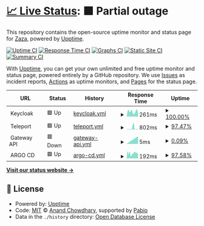 # [📈 Live Status](https://zazathomas.github.io/upptime-monitor): <!--live status--> **🟧 Partial outage**

This repository contains the open-source uptime monitor and status page for [Zaza](https://zazathomas.github.io/upptime-monitor), powered by [Upptime](https://github.com/upptime/upptime).

[![Uptime CI](https://github.com/zazathomas/upptime-monitor/workflows/Uptime%20CI/badge.svg)](https://github.com/zazathomas/upptime-monitor/actions?query=workflow%3A%22Uptime+CI%22)
[![Response Time CI](https://github.com/zazathomas/upptime-monitor/workflows/Response%20Time%20CI/badge.svg)](https://github.com/zazathomas/upptime-monitor/actions?query=workflow%3A%22Response+Time+CI%22)
[![Graphs CI](https://github.com/zazathomas/upptime-monitor/workflows/Graphs%20CI/badge.svg)](https://github.com/zazathomas/upptime-monitor/actions?query=workflow%3A%22Graphs+CI%22)
[![Static Site CI](https://github.com/zazathomas/upptime-monitor/workflows/Static%20Site%20CI/badge.svg)](https://github.com/zazathomas/upptime-monitor/actions?query=workflow%3A%22Static+Site+CI%22)
[![Summary CI](https://github.com/zazathomas/upptime-monitor/workflows/Summary%20CI/badge.svg)](https://github.com/zazathomas/upptime-monitor/actions?query=workflow%3A%22Summary+CI%22)

With [Upptime](https://upptime.js.org), you can get your own unlimited and free uptime monitor and status page, powered entirely by a GitHub repository. We use [Issues](https://github.com/zazathomas/upptime-monitor/issues) as incident reports, [Actions](https://github.com/zazathomas/upptime-monitor/actions) as uptime monitors, and [Pages](https://zazathomas.github.io/upptime-monitor) for the status page.

<!--start: status pages-->
<!-- This summary is generated by Upptime (https://github.com/upptime/upptime) -->
<!-- Do not edit this manually, your changes will be overwritten -->
<!-- prettier-ignore -->
| URL | Status | History | Response Time | Uptime |
| --- | ------ | ------- | ------------- | ------ |
| <img alt="" src="https://icons.duckduckgo.com/ip3/null.ico" height="13"> Keycloak | 🟩 Up | [keycloak.yml](https://github.com/zazathomas/upptime-monitor/commits/HEAD/history/keycloak.yml) | <details><summary><img alt="Response time graph" src="./graphs/keycloak/response-time-week.png" height="20"> 261ms</summary><br><a href="https://zazathomas.github.io/upptime-monitor/history/keycloak"><img alt="Response time 364" src="https://img.shields.io/endpoint?url=https%3A%2F%2Fraw.githubusercontent.com%2Fzazathomas%2Fupptime-monitor%2FHEAD%2Fapi%2Fkeycloak%2Fresponse-time.json"></a><br><a href="https://zazathomas.github.io/upptime-monitor/history/keycloak"><img alt="24-hour response time 216" src="https://img.shields.io/endpoint?url=https%3A%2F%2Fraw.githubusercontent.com%2Fzazathomas%2Fupptime-monitor%2FHEAD%2Fapi%2Fkeycloak%2Fresponse-time-day.json"></a><br><a href="https://zazathomas.github.io/upptime-monitor/history/keycloak"><img alt="7-day response time 261" src="https://img.shields.io/endpoint?url=https%3A%2F%2Fraw.githubusercontent.com%2Fzazathomas%2Fupptime-monitor%2FHEAD%2Fapi%2Fkeycloak%2Fresponse-time-week.json"></a><br><a href="https://zazathomas.github.io/upptime-monitor/history/keycloak"><img alt="30-day response time 462" src="https://img.shields.io/endpoint?url=https%3A%2F%2Fraw.githubusercontent.com%2Fzazathomas%2Fupptime-monitor%2FHEAD%2Fapi%2Fkeycloak%2Fresponse-time-month.json"></a><br><a href="https://zazathomas.github.io/upptime-monitor/history/keycloak"><img alt="1-year response time 364" src="https://img.shields.io/endpoint?url=https%3A%2F%2Fraw.githubusercontent.com%2Fzazathomas%2Fupptime-monitor%2FHEAD%2Fapi%2Fkeycloak%2Fresponse-time-year.json"></a></details> | <details><summary><a href="https://zazathomas.github.io/upptime-monitor/history/keycloak">100.00%</a></summary><a href="https://zazathomas.github.io/upptime-monitor/history/keycloak"><img alt="All-time uptime 84.19%" src="https://img.shields.io/endpoint?url=https%3A%2F%2Fraw.githubusercontent.com%2Fzazathomas%2Fupptime-monitor%2FHEAD%2Fapi%2Fkeycloak%2Fuptime.json"></a><br><a href="https://zazathomas.github.io/upptime-monitor/history/keycloak"><img alt="24-hour uptime 100.00%" src="https://img.shields.io/endpoint?url=https%3A%2F%2Fraw.githubusercontent.com%2Fzazathomas%2Fupptime-monitor%2FHEAD%2Fapi%2Fkeycloak%2Fuptime-day.json"></a><br><a href="https://zazathomas.github.io/upptime-monitor/history/keycloak"><img alt="7-day uptime 100.00%" src="https://img.shields.io/endpoint?url=https%3A%2F%2Fraw.githubusercontent.com%2Fzazathomas%2Fupptime-monitor%2FHEAD%2Fapi%2Fkeycloak%2Fuptime-week.json"></a><br><a href="https://zazathomas.github.io/upptime-monitor/history/keycloak"><img alt="30-day uptime 78.52%" src="https://img.shields.io/endpoint?url=https%3A%2F%2Fraw.githubusercontent.com%2Fzazathomas%2Fupptime-monitor%2FHEAD%2Fapi%2Fkeycloak%2Fuptime-month.json"></a><br><a href="https://zazathomas.github.io/upptime-monitor/history/keycloak"><img alt="1-year uptime 84.19%" src="https://img.shields.io/endpoint?url=https%3A%2F%2Fraw.githubusercontent.com%2Fzazathomas%2Fupptime-monitor%2FHEAD%2Fapi%2Fkeycloak%2Fuptime-year.json"></a></details>
| <img alt="" src="https://icons.duckduckgo.com/ip3/null.ico" height="13"> Teleport | 🟩 Up | [teleport.yml](https://github.com/zazathomas/upptime-monitor/commits/HEAD/history/teleport.yml) | <details><summary><img alt="Response time graph" src="./graphs/teleport/response-time-week.png" height="20"> 802ms</summary><br><a href="https://zazathomas.github.io/upptime-monitor/history/teleport"><img alt="Response time 346" src="https://img.shields.io/endpoint?url=https%3A%2F%2Fraw.githubusercontent.com%2Fzazathomas%2Fupptime-monitor%2FHEAD%2Fapi%2Fteleport%2Fresponse-time.json"></a><br><a href="https://zazathomas.github.io/upptime-monitor/history/teleport"><img alt="24-hour response time 129" src="https://img.shields.io/endpoint?url=https%3A%2F%2Fraw.githubusercontent.com%2Fzazathomas%2Fupptime-monitor%2FHEAD%2Fapi%2Fteleport%2Fresponse-time-day.json"></a><br><a href="https://zazathomas.github.io/upptime-monitor/history/teleport"><img alt="7-day response time 802" src="https://img.shields.io/endpoint?url=https%3A%2F%2Fraw.githubusercontent.com%2Fzazathomas%2Fupptime-monitor%2FHEAD%2Fapi%2Fteleport%2Fresponse-time-week.json"></a><br><a href="https://zazathomas.github.io/upptime-monitor/history/teleport"><img alt="30-day response time 481" src="https://img.shields.io/endpoint?url=https%3A%2F%2Fraw.githubusercontent.com%2Fzazathomas%2Fupptime-monitor%2FHEAD%2Fapi%2Fteleport%2Fresponse-time-month.json"></a><br><a href="https://zazathomas.github.io/upptime-monitor/history/teleport"><img alt="1-year response time 346" src="https://img.shields.io/endpoint?url=https%3A%2F%2Fraw.githubusercontent.com%2Fzazathomas%2Fupptime-monitor%2FHEAD%2Fapi%2Fteleport%2Fresponse-time-year.json"></a></details> | <details><summary><a href="https://zazathomas.github.io/upptime-monitor/history/teleport">97.47%</a></summary><a href="https://zazathomas.github.io/upptime-monitor/history/teleport"><img alt="All-time uptime 84.72%" src="https://img.shields.io/endpoint?url=https%3A%2F%2Fraw.githubusercontent.com%2Fzazathomas%2Fupptime-monitor%2FHEAD%2Fapi%2Fteleport%2Fuptime.json"></a><br><a href="https://zazathomas.github.io/upptime-monitor/history/teleport"><img alt="24-hour uptime 98.84%" src="https://img.shields.io/endpoint?url=https%3A%2F%2Fraw.githubusercontent.com%2Fzazathomas%2Fupptime-monitor%2FHEAD%2Fapi%2Fteleport%2Fuptime-day.json"></a><br><a href="https://zazathomas.github.io/upptime-monitor/history/teleport"><img alt="7-day uptime 97.47%" src="https://img.shields.io/endpoint?url=https%3A%2F%2Fraw.githubusercontent.com%2Fzazathomas%2Fupptime-monitor%2FHEAD%2Fapi%2Fteleport%2Fuptime-week.json"></a><br><a href="https://zazathomas.github.io/upptime-monitor/history/teleport"><img alt="30-day uptime 78.84%" src="https://img.shields.io/endpoint?url=https%3A%2F%2Fraw.githubusercontent.com%2Fzazathomas%2Fupptime-monitor%2FHEAD%2Fapi%2Fteleport%2Fuptime-month.json"></a><br><a href="https://zazathomas.github.io/upptime-monitor/history/teleport"><img alt="1-year uptime 84.72%" src="https://img.shields.io/endpoint?url=https%3A%2F%2Fraw.githubusercontent.com%2Fzazathomas%2Fupptime-monitor%2FHEAD%2Fapi%2Fteleport%2Fuptime-year.json"></a></details>
| <img alt="" src="https://icons.duckduckgo.com/ip3/null.ico" height="13"> Gateway API | 🟥 Down | [gateway-api.yml](https://github.com/zazathomas/upptime-monitor/commits/HEAD/history/gateway-api.yml) | <details><summary><img alt="Response time graph" src="./graphs/gateway-api/response-time-week.png" height="20"> 5ms</summary><br><a href="https://zazathomas.github.io/upptime-monitor/history/gateway-api"><img alt="Response time 24" src="https://img.shields.io/endpoint?url=https%3A%2F%2Fraw.githubusercontent.com%2Fzazathomas%2Fupptime-monitor%2FHEAD%2Fapi%2Fgateway-api%2Fresponse-time.json"></a><br><a href="https://zazathomas.github.io/upptime-monitor/history/gateway-api"><img alt="24-hour response time 0" src="https://img.shields.io/endpoint?url=https%3A%2F%2Fraw.githubusercontent.com%2Fzazathomas%2Fupptime-monitor%2FHEAD%2Fapi%2Fgateway-api%2Fresponse-time-day.json"></a><br><a href="https://zazathomas.github.io/upptime-monitor/history/gateway-api"><img alt="7-day response time 5" src="https://img.shields.io/endpoint?url=https%3A%2F%2Fraw.githubusercontent.com%2Fzazathomas%2Fupptime-monitor%2FHEAD%2Fapi%2Fgateway-api%2Fresponse-time-week.json"></a><br><a href="https://zazathomas.github.io/upptime-monitor/history/gateway-api"><img alt="30-day response time 6" src="https://img.shields.io/endpoint?url=https%3A%2F%2Fraw.githubusercontent.com%2Fzazathomas%2Fupptime-monitor%2FHEAD%2Fapi%2Fgateway-api%2Fresponse-time-month.json"></a><br><a href="https://zazathomas.github.io/upptime-monitor/history/gateway-api"><img alt="1-year response time 24" src="https://img.shields.io/endpoint?url=https%3A%2F%2Fraw.githubusercontent.com%2Fzazathomas%2Fupptime-monitor%2FHEAD%2Fapi%2Fgateway-api%2Fresponse-time-year.json"></a></details> | <details><summary><a href="https://zazathomas.github.io/upptime-monitor/history/gateway-api">0.09%</a></summary><a href="https://zazathomas.github.io/upptime-monitor/history/gateway-api"><img alt="All-time uptime 2.86%" src="https://img.shields.io/endpoint?url=https%3A%2F%2Fraw.githubusercontent.com%2Fzazathomas%2Fupptime-monitor%2FHEAD%2Fapi%2Fgateway-api%2Fuptime.json"></a><br><a href="https://zazathomas.github.io/upptime-monitor/history/gateway-api"><img alt="24-hour uptime 0.00%" src="https://img.shields.io/endpoint?url=https%3A%2F%2Fraw.githubusercontent.com%2Fzazathomas%2Fupptime-monitor%2FHEAD%2Fapi%2Fgateway-api%2Fuptime-day.json"></a><br><a href="https://zazathomas.github.io/upptime-monitor/history/gateway-api"><img alt="7-day uptime 0.09%" src="https://img.shields.io/endpoint?url=https%3A%2F%2Fraw.githubusercontent.com%2Fzazathomas%2Fupptime-monitor%2FHEAD%2Fapi%2Fgateway-api%2Fuptime-week.json"></a><br><a href="https://zazathomas.github.io/upptime-monitor/history/gateway-api"><img alt="30-day uptime 1.46%" src="https://img.shields.io/endpoint?url=https%3A%2F%2Fraw.githubusercontent.com%2Fzazathomas%2Fupptime-monitor%2FHEAD%2Fapi%2Fgateway-api%2Fuptime-month.json"></a><br><a href="https://zazathomas.github.io/upptime-monitor/history/gateway-api"><img alt="1-year uptime 2.86%" src="https://img.shields.io/endpoint?url=https%3A%2F%2Fraw.githubusercontent.com%2Fzazathomas%2Fupptime-monitor%2FHEAD%2Fapi%2Fgateway-api%2Fuptime-year.json"></a></details>
| <img alt="" src="https://icons.duckduckgo.com/ip3/null.ico" height="13"> ARGO CD | 🟩 Up | [argo-cd.yml](https://github.com/zazathomas/upptime-monitor/commits/HEAD/history/argo-cd.yml) | <details><summary><img alt="Response time graph" src="./graphs/argo-cd/response-time-week.png" height="20"> 192ms</summary><br><a href="https://zazathomas.github.io/upptime-monitor/history/argo-cd"><img alt="Response time 288" src="https://img.shields.io/endpoint?url=https%3A%2F%2Fraw.githubusercontent.com%2Fzazathomas%2Fupptime-monitor%2FHEAD%2Fapi%2Fargo-cd%2Fresponse-time.json"></a><br><a href="https://zazathomas.github.io/upptime-monitor/history/argo-cd"><img alt="24-hour response time 135" src="https://img.shields.io/endpoint?url=https%3A%2F%2Fraw.githubusercontent.com%2Fzazathomas%2Fupptime-monitor%2FHEAD%2Fapi%2Fargo-cd%2Fresponse-time-day.json"></a><br><a href="https://zazathomas.github.io/upptime-monitor/history/argo-cd"><img alt="7-day response time 192" src="https://img.shields.io/endpoint?url=https%3A%2F%2Fraw.githubusercontent.com%2Fzazathomas%2Fupptime-monitor%2FHEAD%2Fapi%2Fargo-cd%2Fresponse-time-week.json"></a><br><a href="https://zazathomas.github.io/upptime-monitor/history/argo-cd"><img alt="30-day response time 197" src="https://img.shields.io/endpoint?url=https%3A%2F%2Fraw.githubusercontent.com%2Fzazathomas%2Fupptime-monitor%2FHEAD%2Fapi%2Fargo-cd%2Fresponse-time-month.json"></a><br><a href="https://zazathomas.github.io/upptime-monitor/history/argo-cd"><img alt="1-year response time 288" src="https://img.shields.io/endpoint?url=https%3A%2F%2Fraw.githubusercontent.com%2Fzazathomas%2Fupptime-monitor%2FHEAD%2Fapi%2Fargo-cd%2Fresponse-time-year.json"></a></details> | <details><summary><a href="https://zazathomas.github.io/upptime-monitor/history/argo-cd">97.58%</a></summary><a href="https://zazathomas.github.io/upptime-monitor/history/argo-cd"><img alt="All-time uptime 27.07%" src="https://img.shields.io/endpoint?url=https%3A%2F%2Fraw.githubusercontent.com%2Fzazathomas%2Fupptime-monitor%2FHEAD%2Fapi%2Fargo-cd%2Fuptime.json"></a><br><a href="https://zazathomas.github.io/upptime-monitor/history/argo-cd"><img alt="24-hour uptime 100.00%" src="https://img.shields.io/endpoint?url=https%3A%2F%2Fraw.githubusercontent.com%2Fzazathomas%2Fupptime-monitor%2FHEAD%2Fapi%2Fargo-cd%2Fuptime-day.json"></a><br><a href="https://zazathomas.github.io/upptime-monitor/history/argo-cd"><img alt="7-day uptime 97.58%" src="https://img.shields.io/endpoint?url=https%3A%2F%2Fraw.githubusercontent.com%2Fzazathomas%2Fupptime-monitor%2FHEAD%2Fapi%2Fargo-cd%2Fuptime-week.json"></a><br><a href="https://zazathomas.github.io/upptime-monitor/history/argo-cd"><img alt="30-day uptime 48.89%" src="https://img.shields.io/endpoint?url=https%3A%2F%2Fraw.githubusercontent.com%2Fzazathomas%2Fupptime-monitor%2FHEAD%2Fapi%2Fargo-cd%2Fuptime-month.json"></a><br><a href="https://zazathomas.github.io/upptime-monitor/history/argo-cd"><img alt="1-year uptime 27.07%" src="https://img.shields.io/endpoint?url=https%3A%2F%2Fraw.githubusercontent.com%2Fzazathomas%2Fupptime-monitor%2FHEAD%2Fapi%2Fargo-cd%2Fuptime-year.json"></a></details>

<!--end: status pages-->

[**Visit our status website →**](https://zazathomas.github.io/upptime-monitor)

## 📄 License

- Powered by: [Upptime](https://github.com/upptime/upptime)
- Code: [MIT](./LICENSE) © [Anand Chowdhary](https://anandchowdhary.com), supported by [Pabio](https://pabio.com)
- Data in the `./history` directory: [Open Database License](https://opendatacommons.org/licenses/odbl/1-0/)
